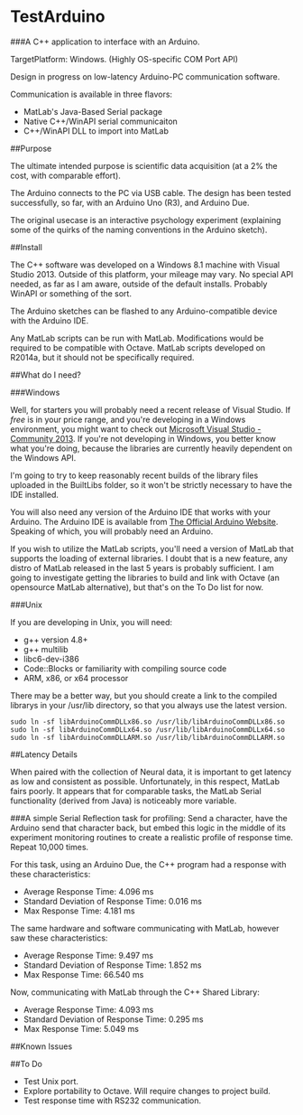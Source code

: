 # TestArduino

###A C++ application to interface with an Arduino.

TargetPlatform: Windows. (Highly OS-specific COM Port API)

Design in progress on low-latency Arduino-PC communication software.

Communication is available in three flavors:
* MatLab's Java-Based Serial package
* Native C++/WinAPI serial communicaiton
* C++/WinAPI DLL to import into MatLab

##Purpose

The ultimate intended purpose is scientific data acquisition (at a 2% the cost, with comparable effort).

The Arduino connects to the PC via USB cable.  The design has been tested successfully, so far, with an Arduino Uno (R3), and Arduino Due.

The original usecase is an interactive psychology experiment (explaining some of the quirks of the naming conventions in the Arduino sketch).

##Install

The C++ software was developed on a Windows 8.1 machine with Visual Studio 2013.  Outside of this platform, your mileage may vary.  No special API needed, as far as I am aware, outside of the default installs.  Probably WinAPI or something of the sort.

The Arduino sketches can be flashed to any Arduino-compatible device with the Arduino IDE.

Any MatLab scripts can be run with MatLab.  Modifications would be required to be compatible with Octave.  MatLab scripts developed on R2014a, but it should not be specifically required.

##What do I need?

###Windows

Well, for starters you will probably need a recent release of Visual Studio.  If *free* is in your price range, and you're developing in a Windows environment, you might want to check out [Microsoft Visual Studio - Community 2013](http://www.visualstudio.com/downloads/).  If you're not developing in Windows, you better know what you're doing, because the libraries are currently heavily dependent on the Windows API.

I'm going to try to keep reasonably recent builds of the library files uploaded in the BuiltLibs folder, so it won't be strictly necessary to have the IDE installed.

You will also need any version of the Arduino IDE that works with your Arduino.  The Arduino IDE is available from [The Official Arduino Website](http://arduino.cc/en/main/software).  Speaking of which, you will probably need an Arduino.

If you wish to utilize the MatLab scripts, you'll need a version of MatLab that supports the loading of external libraries.  I doubt that is a new feature, any distro of MatLab released in the last 5 years is probably sufficient.  I am going to investigate getting the libraries to build and link with Octave (an opensource MatLab alternative), but that's on the To Do list for now.

###Unix

If you are developing in Unix, you will need:

* g++ version 4.8+
* g++ multilib
* libc6-dev-i386
* Code::Blocks or familiarity with compiling source code
* ARM, x86, or x64 processor

There may be a better way, but you should create a link to the compiled librarys in your /usr/lib directory, so that you always use the latest version.

    sudo ln -sf libArduinoCommDLLx86.so /usr/lib/libArduinoCommDLLx86.so
    sudo ln -sf libArduinoCommDLLx64.so /usr/lib/libArduinoCommDLLx64.so
    sudo ln -sf libArduinoCommDLLARM.so /usr/lib/libArduinoCommDLLARM.so

##Latency Details

When paired with the collection of Neural data, it is important to get latency as low and consistent as possible.  Unfortunately, in this respect, MatLab fairs poorly.  It appears that for comparable tasks, the MatLab Serial functionality (derived from Java) is noticeably more variable.

###A simple Serial Reflection task for profiling:
  Send a character, have the Arduino send that character back, but embed this logic in the middle of its experiment monitoring routines to create a realistic profile of response time.  Repeat 10,000 times.

For this task, using an Arduino Due, the C++ program had a response with these characteristics:
* Average Response Time:                4.096 ms
* Standard Deviation of Response Time:  0.016 ms
* Max Response Time:                    4.181 ms

The same hardware and software communicating with MatLab, however saw these characteristics:
* Average Response Time:                9.497 ms
* Standard Deviation of Response Time:  1.852 ms
* Max Response Time:                   66.540 ms

Now, communicating with MatLab through the C++ Shared Library:
* Average Response Time:                4.093 ms
* Standard Deviation of Response Time:  0.295 ms
* Max Response Time:                    5.049 ms

##Known Issues


##To Do

* Test Unix port.
* Explore portability to Octave.  Will require changes to project build.
* Test response time with RS232 communication.
